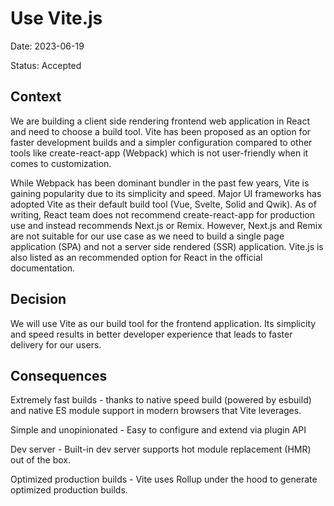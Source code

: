 # Use Vite.js

Date: 2023-06-19

Status: Accepted

## Context

We are building a client side rendering frontend web application in React and need to choose a build tool. Vite has been proposed as an option for faster development builds and a simpler configuration compared to other tools like create-react-app (Webpack) which is not user-friendly when it comes to customization.

While Webpack has been dominant bundler in the past few years, Vite is gaining popularity due to its simplicity and speed. Major UI frameworks has adopted Vite as their default build tool (Vue, Svelte, Solid and Qwik). As of writing, React team does not recommend create-react-app for production use and instead recommends Next.js or Remix. However, Next.js and Remix are not suitable for our use case as we need to build a single page application (SPA) and not a server side rendered (SSR) application. Vite.js is also listed as an recommended option for React in the official documentation.

## Decision

We will use Vite as our build tool for the frontend application. Its simplicity and speed results in better developer experience that leads to faster delivery for our users.

## Consequences

Extremely fast builds - thanks to native speed build (powered by esbuild) and native ES module support in modern browsers that Vite leverages.

Simple and unopinionated - Easy to configure and extend via plugin API

Dev server - Built-in dev server supports hot module replacement (HMR) out of the box.

Optimized production builds - Vite uses Rollup under the hood to generate optimized production builds.
